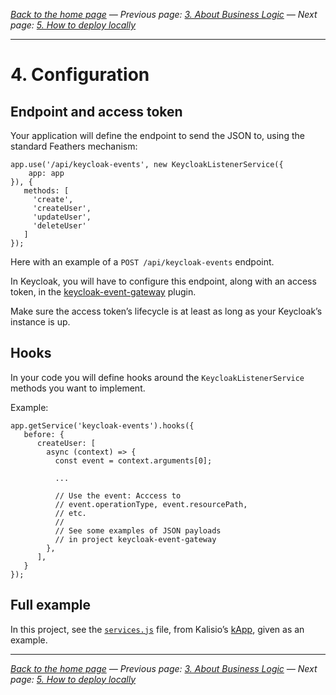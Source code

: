 
_[Back to the home page](../README.md)
— Previous page: [3. About Business Logic](./Business_Logic.md)
— Next page: [5. How to deploy locally](./Deploy.md)_



---

# 4. Configuration

## Endpoint and access token

Your application will define the 
endpoint to send the JSON to, using
the standard Feathers mechanism:

````
app.use('/api/keycloak-events', new KeycloakListenerService({
	app: app
}), {
   methods: [
     'create',
     'createUser',
     'updateUser',
     'deleteUser'
   ]
});
````

Here with an example of a `POST /api/keycloak-events`
endpoint.

In Keycloak, you will have to configure this
endpoint, along with an access token, in the
[keycloak-event-gateway](https://github.com/kalisio/keycloak-event-gateway) plugin.

Make sure the access token’s lifecycle is
at least as long as your Keycloak’s instance is up.

## Hooks

In your code you will define hooks around the 
`KeycloakListenerService`
methods you want to implement.

Example:



````
app.getService('keycloak-events').hooks({
   before: {
      createUser: [
        async (context) => {
          const event = context.arguments[0];
          
          ...
          
          // Use the event: Acccess to 
          // event.operationType, event.resourcePath, 
          // etc.
          //
          // See some examples of JSON payloads
          // in project keycloak-event-gateway
        },
      ],
   }
});
````


## Full example

In this project, see the 
[`services.js`](../test/resources/kApp/api/src/services.js)
file,
from Kalisio’s [kApp](https://kalisio.github.io/kApp/),
given as an example.




---


_[Back to the home page](../README.md)
— Previous page: [3. About Business Logic](./Business_Logic.md)
— Next page: [5. How to deploy locally](./Deploy.md)_
